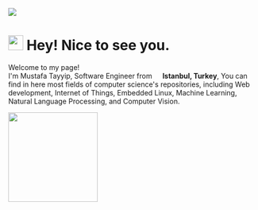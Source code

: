 [![](https://img.shields.io/badge/LinkedIn-0077B5?style=for-the-badge&logo=linkedin&logoColor=white)](https://www.linkedin.com/in/mutabay/)

<h1><img src="https://emojis.slackmojis.com/emojis/images/1531849430/4246/blob-sunglasses.gif?1531849430" width="30"/> Hey! Nice to see you.</h1>


<p>Welcome to my page! </br> I'm Mustafa Tayyip, Software Engineer from <img src="https://cdn-icons-png.flaticon.com/512/197/197518.png" width="13"/> <b>Istanbul, Turkey</b>, You can find in here most fields of computer science's repositories, including Web development, Internet of Things, Embedded Linux, Machine Learning, Natural Language Processing, and  Computer Vision. 
 </p>

<p>
  <img height="180em" src="https://github-readme-stats.vercel.app/api/top-langs/?username=mutabay&exclude_repo=KNN-Image-Classification&show_icons=true&hide_border=true&layout=compact&langs_count=8"/>
</p>
